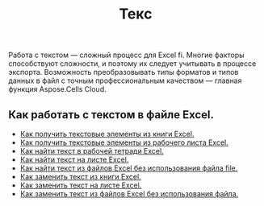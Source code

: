 ﻿---
title: Текс
second_title: Aspose.Cells Cloud Documen
type: docs
url: /ru/text/
aliases: [/working-with-text/]
keywords: Get, find, and replace text from Microsoft Excel (XLS, XLSX, XLSM, XLSB) and Open Document Spreadsheet (ODS) files
description: Aspose.Cells Cloud REST API поддерживает получение, поиск и замену текста из Excel файлов. SDK поддерживает различные языки разработки. К ним относятся Android, C#, Go, Java, NodeJS, Perl, PHP, Python, Ruby и swift.
weight: 34
---
Работа с текстом — сложный процесс для Excel fi. Многие факторы способствуют сложности, и поэтому их следует учитывать в процессе экспорта. Возможность преобразовывать типы форматов и типов данных в файл с точным профессиональным качеством — главная функция Aspose.Cells Cloud.

## Как работать с текстом в файле Excel.

- [Как получить текстовые элементы из книги Excel.](/cells/ru/workbook/get-text-items/)
- [Как получить текстовые элементы из рабочего листа Excel.](/cells/ru/worksheets/get-text-items/)
- [Как найти текст в рабочей тетради Excel.](/cells/ru/workbook/find-text/)
- [Как найти текст на листе Excel.](/cells/ru/worksheets/find-text/)
- [Как найти текст из файлов Excel без использования файла file.](/cells/ru/search/)
- [Как заменить текст из книги Excel.](/cells/ru/workbook/replace-text/)
- [Как заменить текст на листе Excel.](/cells/ru/worksheets/replace-text/)
- [Как заменить текст из файлов Excel без использования файла.](/cells/ru/replace/)
